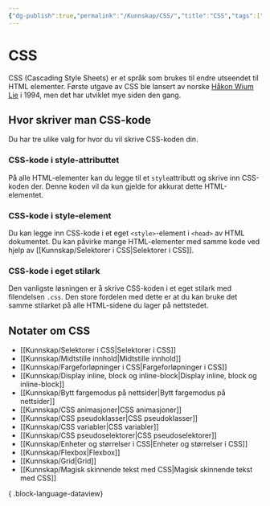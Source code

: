 ```yaml
---
{"dg-publish":true,"permalink":"/Kunnskap/CSS/","title":"CSS","tags":["it1","css"]}
---
```



# CSS

<abbr>CSS</abbr> (Cascading Style Sheets) er et språk som brukes til endre utseendet til HTML elementer. Første utgave av CSS ble lansert av norske [Håkon Wium Lie](https://no.wikipedia.org/wiki/H%C3%A5kon_Wium_Lie) i 1994, men det har utviklet mye siden den gang.

## Hvor skriver man CSS-kode
Du har tre ulike valg for hvor du vil skrive CSS-koden din.

### CSS-kode i style-attributtet
På alle HTML-elementer kan du legge til et `style`attributt og skrive inn CSS-koden der. Denne koden vil da kun gjelde for akkurat dette HTML-elementet.

### CSS-kode i style-element
Du kan legge inn CSS-kode i et eget `<style>`-element i `<head>` av HTML dokumentet. Du kan påvirke mange HTML-elementer med samme kode ved hjelp av [[Kunnskap/Selektorer i CSS\|Selektorer i CSS]].

### CSS-kode i eget stilark
Den vanligste løsningen er å skrive CSS-koden i et eget stilark med filendelsen `.css`. Den store fordelen med dette er at du kan bruke det samme stilarket på alle HTML-sidene du lager på nettstedet.

## Notater om CSS
- [[Kunnskap/Selektorer i CSS\|Selektorer i CSS]]
- [[Kunnskap/Midtstille innhold\|Midtstille innhold]]
- [[Kunnskap/Fargeforløpninger i CSS\|Fargeforløpninger i CSS]]
- [[Kunnskap/Display inline, block og inline-block\|Display inline, block og inline-block]]
- [[Kunnskap/Bytt fargemodus på nettsider\|Bytt fargemodus på nettsider]]
- [[Kunnskap/CSS animasjoner\|CSS animasjoner]]
- [[Kunnskap/CSS pseudoklasser\|CSS pseudoklasser]]
- [[Kunnskap/CSS variabler\|CSS variabler]]
- [[Kunnskap/CSS pseudoselektorer\|CSS pseudoselektorer]]
- [[Kunnskap/Enheter og størrelser i CSS\|Enheter og størrelser i CSS]]
- [[Kunnskap/Flexbox\|Flexbox]]
- [[Kunnskap/Grid\|Grid]]
- [[Kunnskap/Magisk skinnende tekst med CSS\|Magisk skinnende tekst med CSS]]

{ .block-language-dataview}

